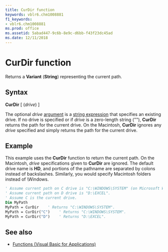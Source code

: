 ```yaml
---
title: CurDir function
keywords: vblr6.chm1008881
f1_keywords:
- vblr6.chm1008881
ms.prod: office
ms.assetid: 5abad447-9c6b-8e9c-d6bb-f43f23dc45ad
ms.date: 12/11/2018
---
```



# CurDir function

Returns a **Variant** (**String**) representing the current path.

## Syntax

**CurDir** [ (_drive_) ]

The optional _drive_ [argument](../../Glossary/vbe-glossary.md#argument) is a [string expression](../../Glossary/vbe-glossary.md#string-expression) that specifies an existing drive. If no drive is specified or if _drive_ is a zero-length string (""), **CurDir** returns the path for the current drive. On the Macintosh, **CurDir** ignores any _drive_ specified and simply returns the path for the current drive.

## Example

This example uses the **CurDir** function to return the current path. On the Macintosh, _drive_ specifications given to **CurDir** are ignored. The default drive name is **HD**, and portions of the pathname are separated by colons instead of backslashes. Similarly, you would specify Macintosh folders instead of \Windows.


```vb
' Assume current path on C drive is "C:\WINDOWS\SYSTEM" (on Microsoft Windows).
' Assume current path on D drive is "D:\EXCEL".
' Assume C is the current drive.
Dim MyPath
MyPath = CurDir    ' Returns "C:\WINDOWS\SYSTEM".
MyPath = CurDir("C")    ' Returns "C:\WINDOWS\SYSTEM".
MyPath = CurDir("D")    ' Returns "D:\EXCEL".

```

## See also

- [Functions (Visual Basic for Applications)](../functions-visual-basic-for-applications.md)
